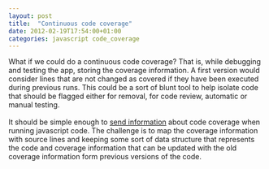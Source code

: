 ```yaml
---
layout: post
title:  "Continuous code coverage"
date: 2012-02-19T17:54:00+01:00
categories: javascript code_coverage
---
```


What if we could do a continuous code coverage? That is, while debugging and testing the app, storing the coverage information. A first version would consider lines that are not changed as covered if they have been executed during previous runs. This could be a sort of blunt tool to help isolate code that should be flagged either for removal, for code review, automatic or manual testing.<br><br>
It should be simple enough to <a href="https://github.com/wallymathieu/js_codecover_reporting">send information</a> about code coverage when running javascript code. The challenge is to map the coverage information with source lines and keeping some sort of data structure that represents the code and coverage information that can be updated with the old coverage information form previous versions of the code.
<div style="clear: both;"></div>